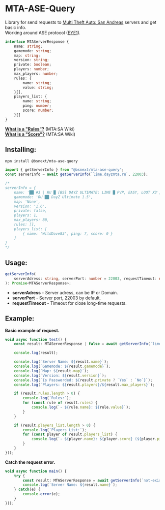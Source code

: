 # MTA-ASE-Query

Library for send requests to [Multi Theft Auto: San Andreas](https://mtasa.com) servers and get basic info.<br>
Working around ASE protocol ([EYE1](https://github.com/multitheftauto/mtasa-blue/blob/615b9b67c89fb3448f1e7c284146ee0800a3215e/Server/mods/deathmatch/logic/ASE.cpp#L236)).

```ts
interface MTAServerResponse {
    name: string;
    gamemode: string;
    map: string;
    version: string;
    private: boolean;
    players: number;
    max_players: number;
    rules: {
        name: string;
        value: string;
    }[],
    players_list: {
        name: string;
        ping: number;
        score: number;
    }[]
}
```

**[What is a "Rules"?](https://wiki.multitheftauto.com/wiki/SetRuleValue)** (MTA:SA Wiki)<br>
**[What is a "Score"?](https://wiki.multitheftauto.com/wiki/SetPlayerAnnounceValue)** (MTA:SA Wiki)

## Installing:
```bash
npm install @bsnext/mta-ase-query
```

```ts
import { getServerInfo } from "@bsnext/mta-ase-query";
const serverInfo = await getServerInfo(`lime.dayzmta.ru`, 22003);

/*
serverInfo = {
    name: '██ #3 | RU █ [BS] DAYZ ULTIMATE: LIME █ PVP, EASY, LOOT X3',
    gamemode: 'RU ██ DayZ Ultimate 1.5',
    map: 'None',
    version: '1.6',
    private: false,
    players: 1,
    max_players: 80,
    rules: [],
    players_list: [ 
        { name: 'WildDove83', ping: 7, score: 0 } 
    ]
}
*/
```

## Usage:
```ts
getServerInfo(
    serverAdress: string, serverPort: number = 22003, requestTimeout: number = 7500
): Promise<MTAServerResponse>;
```

* **serverAdress** - Server adress, can be IP or Domain.
* **serverPort** - Server port, 22003 by default.
* **requestTimeout** - Timeout for close long-time requests.

## Example:
**Basic example of request.**
```ts
void async function test() {
    const result: MTAServerResponse | false = await getServerInfo(`lime.dayzmta.ru`, 22003);

    console.log(result);

    console.log(`Server Name: ${result.name}`);
    console.log(`Gamemode: ${result.gamemode}`);
    console.log(`Map: ${result.map}`);
    console.log(`Version: ${result.version}`);
    console.log(`Is Passworded: ${result.private ? `Yes` : `No`}`);
    console.log(`Players: ${result.players}/${result.max_players}`);

    if (result.rules.length > 0) {
        console.log(`Rules:`);
        for (const rule of result.rules) {
            console.log(`- ${rule.name}: ${rule.value}`);
        }
    }

    if (result.players_list.length > 0) {
        console.log(`Players List:`);
        for (const player of result.players_list) {
            console.log(`- ${player.name}: ${player.score} (${player.ping} ms)`);
        }
    }
}();
```
**Catch the request error.**
```ts
void async function main() {
    try {
        const result: MTAServerResponse = await getServerInfo(`not-existed-server.dayzmta.ru`, 22003);
        console.log(`Server Name: ${result.name}`);
    } catch(e) {
        console.error(e);
    }
}();
```